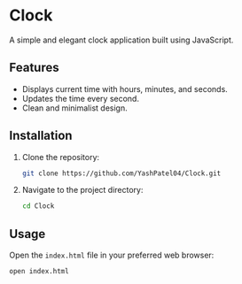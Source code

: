 # Clock

A simple and elegant clock application built using JavaScript.

## Features

- Displays current time with hours, minutes, and seconds.
- Updates the time every second.
- Clean and minimalist design.

## Installation

1. Clone the repository:
    ```sh
    git clone https://github.com/YashPatel04/Clock.git
    ```
2. Navigate to the project directory:
    ```sh
    cd Clock
    ```

## Usage

Open the `index.html` file in your preferred web browser:
```sh
open index.html
